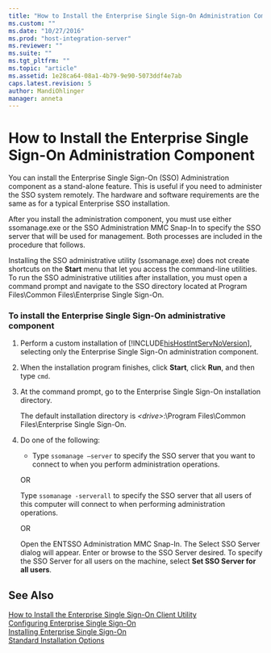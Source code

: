 ```yaml
---
title: "How to Install the Enterprise Single Sign-On Administration Component | Microsoft Docs"
ms.custom: ""
ms.date: "10/27/2016"
ms.prod: "host-integration-server"
ms.reviewer: ""
ms.suite: ""
ms.tgt_pltfrm: ""
ms.topic: "article"
ms.assetid: 1e28ca64-08a1-4b79-9e90-5073ddf4e7ab
caps.latest.revision: 5
author: MandiOhlinger
manager: anneta
---
```

# How to Install the Enterprise Single Sign-On Administration Component
You can install the Enterprise Single Sign-On (SSO) Administration component as a stand-alone feature. This is useful if you need to administer the SSO system remotely. The hardware and software requirements are the same as for a typical Enterprise SSO installation.  
  
 After you install the administration component, you must use either ssomanage.exe or the SSO Administration MMC Snap-In to specify the SSO server that will be used for management. Both processes are included in the procedure that follows.  
  
 Installing the SSO administrative utility (ssomanage.exe) does not create shortcuts on the **Start** menu that let you access the command-line utilities. To run the SSO administrative utilities after installation, you must open a command prompt and navigate to the SSO directory located at Program Files\Common Files\Enterprise Single Sign-On.  
  
### To install the Enterprise Single Sign-On administrative component  
  
1.  Perform a custom installation of [!INCLUDE[hisHostIntServNoVersion](../esso/includes/hishostintservnoversion-md.md)], selecting only the Enterprise Single Sign-On administration component.  
  
2.  When the installation program finishes, click **Start**, click **Run**, and then type `cmd`.  
  
3.  At the command prompt, go to the Enterprise Single Sign-On installation directory.  
  
     The default installation directory is *\<drive>*:\Program Files\Common Files\Enterprise Single Sign-On.  
  
4.  Do one of the following:  
  
    -   Type `ssomanage –server` to specify the SSO server that you want to connect to when you perform administration operations.  
  
     OR  
  
     Type `ssomanage -serverall` to specify the SSO server that all users of this computer will connect to when performing administration operations.  
  
     OR  
  
     Open the ENTSSO Administration MMC Snap-In. The Select SSO Server dialog will appear. Enter or browse to the SSO Server desired. To specify the SSO Server for all users on the machine, select **Set SSO Server for all users**.  
  
## See Also  
 [How to Install the Enterprise Single Sign-On Client Utility](../esso/how-to-install-the-enterprise-single-sign-on-client-utility.md)   
 [Configuring Enterprise Single Sign-On](../esso/configuring-enterprise-single-sign-on.md)   
 [Installing Enterprise Single Sign-On](../esso/installing-enterprise-single-sign-on.md)   
 [Standard Installation Options](../esso/standard-installation-options.md)
